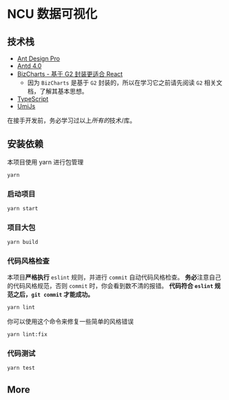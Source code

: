 # NCU 数据可视化

## 技术栈

+ [Ant Design Pro](https://pro.ant.design/index-cn)
+ [Antd 4.0](https://ant.design/)
+ [BizCharts - 基于 G2 封装更适合 React](https://bizcharts.net/)
  + 因为 `BizCharts` 是基于 `G2` 封装的，所以在学习它之前请先阅读 `G2` 相关文档，了解其基本思想。
+ [TypeScript](https://www.typescriptlang.org/)
+ [UmiJs](https://umijs.org/zh-CN)

在接手开发前，务必学习过以上*所有的*技术/库。

## 安装依赖

本项目使用 yarn 进行包管理

```bash
yarn
```

### 启动项目

```bash
yarn start
```

### 项目大包

```bash
yarn build
```

### 代码风格检查

本项目**严格执行** `eslint` 规则，并进行 `commit` 自动代码风格检查。
**务必**注意自己的代码风格规范，否则 `commit` 时，你会看到数不清的报错。
**代码符合 `eslint` 规范之后，`git commit` 才能成功。**

```bash
yarn lint
```

你可以使用这个命令来修复一些简单的风格错误

```bash
yarn lint:fix
```

### 代码测试

```bash
yarn test
```

## More
